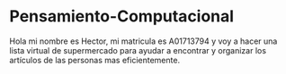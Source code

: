 # Pensamiento-Computacional
Hola mi nombre es Hector, mi matricula es A01713794 y voy a hacer una lista virtual de supermercado para ayudar a encontrar y organizar los artículos de las personas mas eficientemente.
